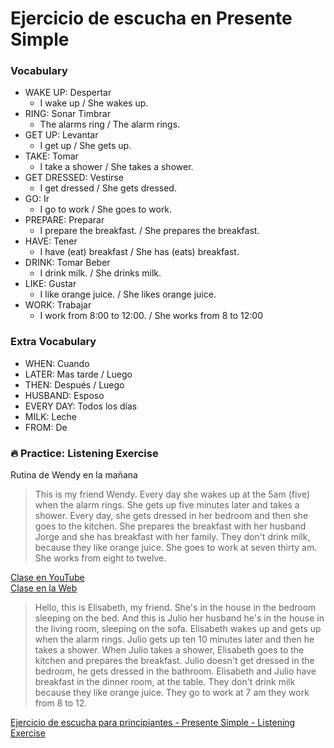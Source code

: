 # Ejercicio de escucha en Presente Simple

### Vocabulary

- WAKE UP: Despertar
	- I wake up / She wakes up.
- RING: Sonar Timbrar
	- The alarms ring / The alarm rings.
- GET UP: Levantar
	- I get up / She gets up.
- TAKE: Tomar
	- I take a shower / She takes a shower.
- GET DRESSED: Vestirse
	- I get dressed / She gets dressed.
- GO: Ir
	- I go to work / She goes to work.
- PREPARE: Preparar
	- I prepare the breakfast. / She prepares the breakfast.
- HAVE: Tener
	- I have (eat) breakfast / She has (eats) breakfast.
- DRINK: Tomar Beber
	- I drink milk. / She drinks milk.
- LIKE: Gustar
	- I like orange juice. / She likes orange juice.
- WORK: Trabajar
	- I work from 8:00 to 12:00. / She works from 8 to 12:00


### Extra Vocabulary 

- WHEN: Cuando
- LATER: Mas tarde / Luego
- THEN: Después / Luego
- HUSBAND: Esposo
- EVERY DAY: Todos los días
- MILK: Leche
- FROM: De


### 🔥 Practice: Listening Exercise

Rutina de Wendy en la mañana   

> This is my friend Wendy. Every day she wakes up at the 5am (five) when the alarm rings. She gets up five minutes later and takes a shower. Every day, she gets dressed in her bedroom and then she goes to the kitchen. She prepares the breakfast with her husband Jorge and she has breakfast with her family. They don't drink milk, because they like orange juice. She goes to work at seven thirty am. She works from eight to twelve.

[Clase en YouTube](https://www.youtube.com/watch?v=UAQ0QFqtQUQ&list=PLgrNDDl9MxYmUmf19zPiljdg8FKIRmP78&index=18)  
[Clase en la Web](https://www.pacho8a.com/ingl%C3%A9s/curso-ingl%C3%A9s-desde-cero/lecci%C3%B3n-16/)

> Hello, this is Elisabeth, my friend. She's in the house in the bedroom sleeping on the bed. And this is Julio her husband he's in the house in the living room, sleeping on the sofa. Elisabeth wakes up and gets up when the alarm rings. Julio gets up ten 10 minutes later and then he takes a shower. When Julio takes a shower, Elisabeth goes to the kitchen and prepares the breakfast. Julio doesn't get dressed in the bedroom, he gets dressed in the bathroom. Elisabeth and Julio have breakfast in the dinner room, at the table. They don't drink milk because they like orange juice. They go to work at 7 am they work from 8 to 12.

[Ejercicio de escucha para principiantes - Presente Simple - Listening Exercise](https://www.youtube.com/watch?v=IBHiPgaRVEI&list=PLgrNDDl9MxYmUmf19zPiljdg8FKIRmP78&index=19)